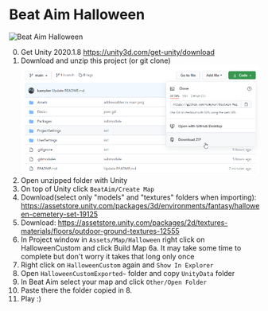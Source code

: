 # Beat Aim Halloween

![Beat Aim Halloween](Docs~/prev.gif)

0. Get Unity 2020.1.8 https://unity3d.com/get-unity/download
1. Download and unzip this project (or git clone)
![download](Docs~/help1.png)
2. Open unzipped folder with Unity
3. On top of Unity click `BeatAim/Create Map`
4. Download(select only "models" and "textures" folders when importing): https://assetstore.unity.com/packages/3d/environments/fantasy/halloween-cemetery-set-19125
5. Download: https://assetstore.unity.com/packages/2d/textures-materials/floors/outdoor-ground-textures-12555
6. In Project window in `Assets/Map/Halloween` right click on HalloweenCustom and click Build Map
6a. It may take some time to complete but don't worry it takes that long only once
7. Right click on `HalloweenCustom` again and `Show In Explorer`
8. Open `HalloweenCustomExported~` folder and copy `UnityData` folder
9. In Beat Aim select your map and click `Other/Open Folder`
10. Paste there the folder copied in 8.
11. Play :)
